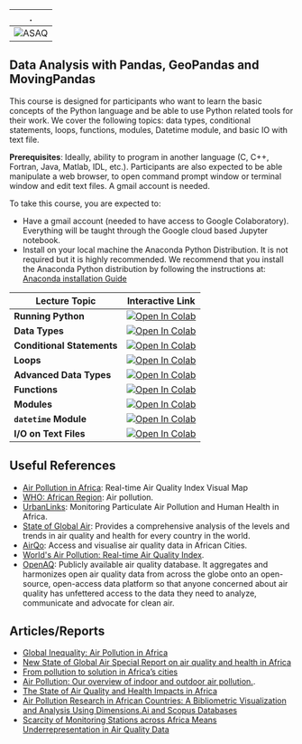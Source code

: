 | . |
| - |
| ![ASAQ](https://www.iybssd2022.org/wp-content/uploads/ASAQ.jpg) |

## Data Analysis with Pandas, GeoPandas and MovingPandas

This course is designed for participants who want to learn the basic concepts of the Python language and be able to use Python related tools for their work. We cover the following topics: data types, conditional statements, loops, functions, modules, Datetime module, and basic IO with text file.


**Prerequisites**: Ideally, ability to program in another language (C, C++, Fortran, Java, Matlab, IDL, etc.). Participants are also expected to be able manipulate a web browser, to open command prompt window or terminal window and edit text files. A gmail account is needed.

To take this course, you are expected to:

- Have a gmail account (needed to have access to Google Colaboratory). Everything will be taught through the Google cloud based Jupyter notebook.
- Install on your local machine the Anaconda Python Distribution. It is not required but it is highly recommended.
 We recommend that you install the Anaconda Python distribution by following the instructions at: [Anaconda installation Guide](https://docs.continuum.io/anaconda/install/)


| Lecture Topic | Interactive Link | 
|---|---|
| **Running Python** | [![Open In Colab](https://colab.research.google.com/assets/colab-badge.svg)](https://colab.research.google.com/github/JulesKouatchou/uad_sen/blob/main/intro_python/introduction_python.ipynb) |
| **Data Types**  | [![Open In Colab](https://colab.research.google.com/assets/colab-badge.svg)](https://colab.research.google.com/github/JulesKouatchou/uad_sen/blob/main/intro_python/understand_basic_data_types.ipynb) |
| **Conditional Statements**  | [![Open In Colab](https://colab.research.google.com/assets/colab-badge.svg)](https://colab.research.google.com/github/JulesKouatchou/uad_sen/blob/main/intro_python/understand_conditional_statements.ipynb) |
| **Loops** | [![Open In Colab](https://colab.research.google.com/assets/colab-badge.svg)](https://colab.research.google.com/github/JulesKouatchou/uad_sen/blob/main/intro_python/understand_loops.ipynb) |
| **Advanced Data Types** | [![Open In Colab](https://colab.research.google.com/assets/colab-badge.svg)](https://colab.research.google.com/github/JulesKouatchou/uad_sen/blob/main/intro_python/understand_data_structures.ipynb) |
| **Functions** | [![Open In Colab](https://colab.research.google.com/assets/colab-badge.svg)](https://colab.research.google.com/github/JulesKouatchou/uad_sen/blob/main/intro_python/understand_functions.ipynb) |
| **Modules** | [![Open In Colab](https://colab.research.google.com/assets/colab-badge.svg)](https://colab.research.google.com/github/JulesKouatchou/uad_sen/blob/main/intro_python/understand_modules.ipynb) |
| **`datetime` Module** | [![Open In Colab](https://colab.research.google.com/assets/colab-badge.svg)](https://colab.research.google.com/github/JulesKouatchou/uad_sen/blob/main/datetime/understand_datetime_module.ipynb) |
| **I/O on Text Files** | [![Open In Colab](https://colab.research.google.com/assets/colab-badge.svg)](https://colab.research.google.com/github/JulesKouatchou/uad_sen/blob/main/intro_python/understand_io_text_files.ipynb) |



## Useful References

- [Air Pollution in Africa](https://aqicn.org/map/africa/): Real-time Air Quality Index Visual Map
- [WHO: African Region](https://www.afro.who.int/health-topics/air-pollution): Air pollution.
- [UrbanLinks](https://urban-links.org/project/monitoring-particulate-air-pollution-and-human-health-in-africa/): Monitoring Particulate Air Pollution and Human Health in Africa.
- [State of Global Air](https://www.stateofglobalair.org/): Provides a comprehensive analysis of the levels and trends in air quality and health for every country in the world. 
- [AirQo](https://www.airqo.net/products/analytics): Access and visualise air quality data in African Cities.
- [World's Air Pollution: Real-time Air Quality Index](https://waqi.info/).
- [OpenAQ](https://openaq.org/): Publicly available air quality database. It aggregates and harmonizes open air quality data from across the globe onto an open-source, open-access data platform so that anyone concerned about air quality has unfettered access to the data they need to analyze, communicate and advocate for clean air. 

## Articles/Reports
- [Global Inequality: Air Pollution in Africa](https://airqoon.com/resources/global-inequality-air-pollution-in-africa/)
- [New State of Global Air Special Report on air quality and health in Africa](https://www.healtheffects.org/announcements/new-state-global-air-special-report-air-quality-and-health-africa)
- [From pollution to solution in Africa’s cities](https://www.cleanairfund.org/clean-air-africas-cities/)
- [Air Pollution: 
Our overview of indoor and outdoor air pollution.](https://ourworldindata.org/air-pollution).
- [The State of Air Quality and Health Impacts in Africa](https://issuu.com/ihme/docs/soga-africa-report)
- [Air Pollution Research in African Countries: A Bibliometric Visualization and Analysis Using Dimensions.Ai and Scopus Databases](https://link.springer.com/chapter/10.1007/978-3-031-50871-4_4) 
- [Scarcity of Monitoring Stations across Africa Means Underrepresentation in Air Quality Data](https://www.africa.com/scarcity-of-monitoring-stations-across-africa-means-underrepresentation-in-air-quality-data/)
